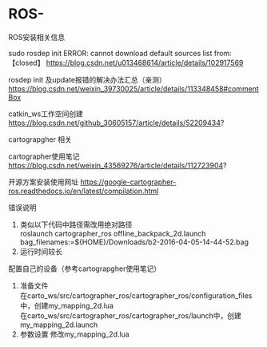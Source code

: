 # ROS-

ROS安装相关信息

sudo rosdep init ERROR: cannot download default sources list from:【closed】
https://blog.csdn.net/u013468614/article/details/102917569

rosdep init 及update报错的解决办法汇总（亲测）    
https://blog.csdn.net/weixin_39730025/article/details/113348458#commentBox
  
catkin_ws工作空间创建
https://blog.csdn.net/github_30605157/article/details/52209434?


cartograpgher 相关

cartographer使用笔记    
https://blog.csdn.net/weixin_43569276/article/details/112723904?

开源方案安装使用网址
https://google-cartographer-ros.readthedocs.io/en/latest/compilation.html

错误说明
  1. 类似以下代码中路径需改用绝对路径                           
  roslaunch cartographer_ros offline_backpack_2d.launch bag_filenames:=${HOME}/Downloads/b2-2016-04-05-14-44-52.bag
  2. 运行时间较长

配置自己的设备（参考cartograpgher使用笔记）
1. 准备文件   
    在carto_ws/src/cartographer_ros/cartographer_ros/configuration_files中，创建my_mapping_2d.lua    
    在carto_ws/src/cartographer_ros/cartographer_ros/launch中，创建my_mapping_2d.launch
2. 参数设置
    修改my_mapping_2d.lua
